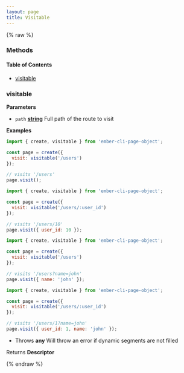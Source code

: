 ```yaml
---
layout: page
title: Visitable
---
```


{% raw %}
### Methods


<!-- Generated by documentation.js. Update this documentation by updating the source code. -->

#### Table of Contents

-   [visitable][1]

### visitable

**Parameters**

-   `path` **[string][2]** Full path of the route to visit

**Examples**

```javascript
import { create, visitable } from 'ember-cli-page-object';

const page = create({
  visit: visitable('/users')
});

// visits '/users'
page.visit();
```

```javascript
import { create, visitable } from 'ember-cli-page-object';

const page = create({
  visit: visitable('/users/:user_id')
});

// visits '/users/10'
page.visit({ user_id: 10 });
```

```javascript
import { create, visitable } from 'ember-cli-page-object';

const page = create({
  visit: visitable('/users')
});

// visits '/users?name=john'
page.visit({ name: 'john' });
```

```javascript
import { create, visitable } from 'ember-cli-page-object';

const page = create({
  visit: visitable('/users/:user_id')
});

// visits '/users/1?name=john'
page.visit({ user_id: 1, name: 'john' });
```

-   Throws **any** Will throw an error if dynamic segments are not filled

Returns **Descriptor** 

[1]: #visitable

[2]: https://developer.mozilla.org/docs/Web/JavaScript/Reference/Global_Objects/String
{% endraw %}